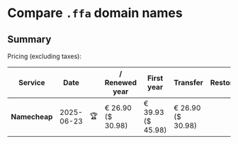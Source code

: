 # Compare `.ffa` domain names

## Summary

Pricing (excluding taxes):

| Service | Date |  | / Renewed year | First year | Transfer | Restoration |
|--|--|--|--|--|--|--|
| **Namecheap** | 2025-06-23 | 🏆 | € 26.90<br>($ 30.98) | € 39.93<br>($ 45.98) | € 26.90<br>($ 30.98) |  |
